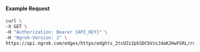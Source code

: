 <!-- Code generated for API Clients. DO NOT EDIT. -->

#### Example Request

```bash
curl \
-X GET \
-H "Authorization: Bearer {API_KEY}" \
-H "Ngrok-Version: 2" \
https://api.ngrok.com/edges/https/edghts_2tcUZz2pkSDCbVzsJdaK2HwFGRL/routes/edghtsrt_2tcUZvyF7oIGW5Q5WJkAhIILORZ/traffic_policy
```
